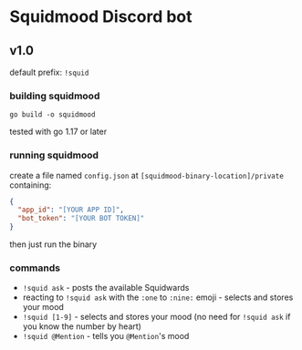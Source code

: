 # Squidmood Discord bot


## v1.0

default prefix: `!squid `

### building squidmood

`go build -o squidmood`

tested with go 1.17 or later

### running squidmood

create a file named `config.json` at `[squidmood-binary-location]/private` containing:
```json
{
  "app_id": "[YOUR APP ID]",
  "bot_token": "[YOUR BOT TOKEN]"
}

```

then just run the binary

### commands

* `!squid ask` -  posts the available Squidwards
* reacting to `!squid ask` with the `:one` to `:nine:` emoji - selects and stores your mood
* `!squid [1-9]` - selects and stores your mood (no need for `!squid ask` if you know the number by heart)
* `!squid @Mention` - tells you `@Mention`'s mood
